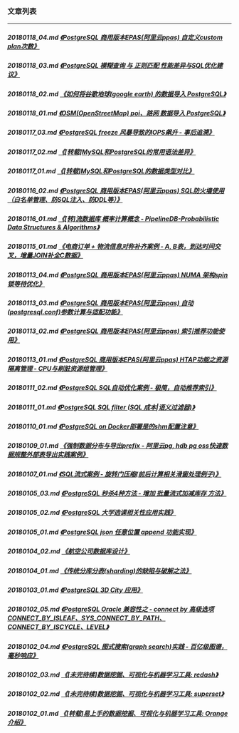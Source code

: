 ### 文章列表  
----  
##### 20180118_04.md   [《PostgreSQL 商用版本EPAS(阿里云ppas) 自定义custom plan次数》](20180118_04.md)  
##### 20180118_03.md   [《PostgreSQL 模糊查询 与 正则匹配 性能差异与SQL优化建议》](20180118_03.md)  
##### 20180118_02.md   [《如何将谷歌地球(google earth) 的数据导入 PostgreSQL》](20180118_02.md)  
##### 20180118_01.md   [《OSM(OpenStreetMap) poi、路网 数据导入 PostgreSQL》](20180118_01.md)  
##### 20180117_03.md   [《PostgreSQL freeze 风暴导致的IOPS飙升 - 事后追溯》](20180117_03.md)  
##### 20180117_02.md   [《[转载]MySQL和PostgreSQL的常用语法差异》](20180117_02.md)  
##### 20180117_01.md   [《[转载]MySQL和PostgreSQL的数据类型对比》](20180117_01.md)  
##### 20180116_02.md   [《PostgreSQL 商用版本EPAS(阿里云ppas) SQL防火墙使用（白名单管理、防SQL注入、防DDL等）》](20180116_02.md)  
##### 20180116_01.md   [《[转]流数据库 概率计算概念 - PipelineDB-Probabilistic Data Structures & Algorithms》](20180116_01.md)  
##### 20180115_01.md   [《电商订单 + 物流信息对称补齐案例 - A, B表，到达时间交叉，增量JOIN补全C数据》](20180115_01.md)  
##### 20180113_04.md   [《PostgreSQL 商用版本EPAS(阿里云ppas) NUMA 架构spin锁等待优化》](20180113_04.md)  
##### 20180113_03.md   [《PostgreSQL 商用版本EPAS(阿里云ppas) 自动(postgresql.conf)参数计算与适配功能》](20180113_03.md)  
##### 20180113_02.md   [《PostgreSQL 商用版本EPAS(阿里云ppas) 索引推荐功能使用》](20180113_02.md)  
##### 20180113_01.md   [《PostgreSQL 商用版本EPAS(阿里云ppas) HTAP功能之资源隔离管理 - CPU与刷脏资源组管理》](20180113_01.md)  
##### 20180111_02.md   [《PostgreSQL SQL自动优化案例 - 极简，自动推荐索引》](20180111_02.md)  
##### 20180111_01.md   [《PostgreSQL SQL filter (SQL 成本|语义过滤器)》](20180111_01.md)  
##### 20180110_01.md   [《PostgreSQL on Docker部署是的shm配置注意》](20180110_01.md)  
##### 20180109_01.md   [《强制数据分布与导出prefix - 阿里云pg, hdb pg oss快速数据规整外部表导出实践案例》](20180109_01.md)  
##### 20180107_01.md   [《SQL流式案例 - 旋转门压缩(前后计算相关滑窗处理例子)》](20180107_01.md)  
##### 20180105_03.md   [《PostgreSQL 秒杀4种方法 - 增加 批量流式加减库存 方法》](20180105_03.md)  
##### 20180105_02.md   [《PostgreSQL 大学选课相关性应用实践》](20180105_02.md)  
##### 20180105_01.md   [《PostgreSQL json 任意位置 append 功能实现》](20180105_01.md)  
##### 20180104_02.md   [《航空公司数据库设计》](20180104_02.md)  
##### 20180104_01.md   [《传统分库分表(sharding)的缺陷与破解之法》](20180104_01.md)  
##### 20180103_01.md   [《PostgreSQL 3D City 应用》](20180103_01.md)  
##### 20180102_05.md   [《PostgreSQL Oracle 兼容性之 - connect by 高级选项 CONNECT_BY_ISLEAF、SYS_CONNECT_BY_PATH、CONNECT_BY_ISCYCLE、LEVEL》](20180102_05.md)  
##### 20180102_04.md   [《PostgreSQL 图式搜索(graph search)实践 - 百亿级图谱，毫秒响应》](20180102_04.md)  
##### 20180102_03.md   [《[未完待续]数据挖掘、可视化与机器学习工具: redash》](20180102_03.md)  
##### 20180102_02.md   [《[未完待续]数据挖掘、可视化与机器学习工具: superset》](20180102_02.md)  
##### 20180102_01.md   [《[转载]易上手的数据挖掘、可视化与机器学习工具: Orange介绍》](20180102_01.md)  

